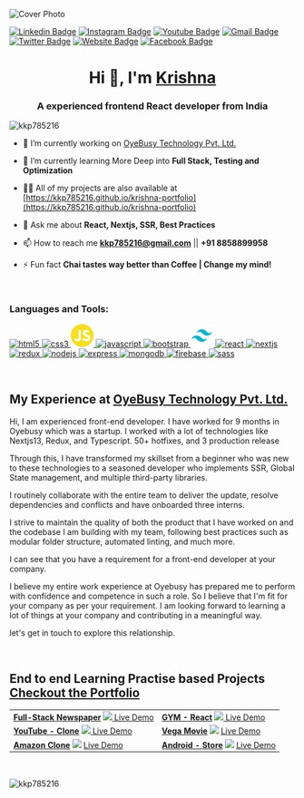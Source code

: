 ![Cover Photo](https://i.imgur.com/jpCdTCh.png)

[![Linkedin
Badge](https://img.shields.io/badge/-LinkedIn-5ce1e6?style=flat-square&logo=Linkedin&logoColor=050a30&link=https://linkedin.com/in/krishna-kumar-prajapati-2b2b761b0/)](https://linkedin.com/in/krishna-kumar-prajapati-2b2b761b0/)
[![Instagram
Badge](https://img.shields.io/badge/-Instagram-050a30?style=flat-square&logo=instagram&logoColor=white&link=https://instagram.com/kkp785216/)](https://instagram.com/kkp785216/)
[![Youtube
Badge](https://img.shields.io/badge/-YouTube-5ce1e6?style=flat-square&logo=youtube&logoColor=050a30&link=https://www.youtube.com/channel/UCdp0LJ86Ud7Tf6XNLbyZj6A)](https://www.youtube.com/channel/UCdp0LJ86Ud7Tf6XNLbyZj6A)
[![Gmail
Badge](https://img.shields.io/badge/-Gmail-050a30?style=flat-square&logo=Gmail&logoColor=white&link=mailto:kkp785216@gmail.com)](mailto:kkp785216@gmail.com)
[![Twitter
Badge](https://img.shields.io/badge/-Twitter-5ce1e6?style=flat-square&logo=twitter&logoColor=050a30&link=https://twitter.com/krishna785216)](https://twitter.com/krishna785216)
[![Website
Badge](https://img.shields.io/badge/-Website-050a30?style=flat-square&logo=vercel&logoColor=white&link=https://kkp785216.github.io/krishna-portfolio/)](https://kkp785216.github.io/krishna-portfolio/)
[![Facebook
Badge](https://img.shields.io/badge/-Facebook-5ce1e6?style=flat-square&logo=facebook&logoColor=050a30&link=https://fb.com/krishna785216)](https://fb.com/krishna785216)

<h1 align="center">Hi 👋, I'm <a href="https://kkp785216.github.io/krishna-portfolio/" target="_blank">Krishna</a></h1>
<h3 align="center">A experienced frontend React developer from India</h3>

<p align="left"> <img src="https://komarev.com/ghpvc/?username=kkp785216&label=Profile%20views&color=0e75b6&style=flat"
    alt="kkp785216" /> </p>

- 🔭 I’m currently working on [OyeBusy Technology Pvt. Ltd.](https://www.oyebusy.com/gurgaon/)

- 🌱 I’m currently learning More Deep into **Full Stack, Testing and Optimization**

- 👨‍💻 All of my projects are also available at
  [https://kkp785216.github.io/krishna-portfolio](https://kkp785216.github.io/krishna-portfolio)

- 💬 Ask me about **React, Nextjs, SSR, Best Practices**

- 📫 How to reach me **kkp785216@gmail.com** || **+91 8858899958**

- ⚡ Fun fact **Chai tastes way better than Coffee | Change my mind!**

<br>

<h3 align="left">Languages and Tools:</h3>
<p align="left">
  <a href="https://www.w3.org/html/" target="_blank" rel="noreferrer">
    <img src="https://i.imgur.com/r6f5wfK.png" alt="html5" width="40" height="40" />
  </a>
  <a href="https://www.w3schools.com/css/" target="_blank" rel="noreferrer">
    <img src="https://i.imgur.com/97FwLJy.png" alt="css3" width="40" height="40" />
  </a>
  <a href="https://developer.mozilla.org/en-US/docs/Web/JavaScript" target="_blank" rel="noreferrer">
    <img src="./logos/js.png" alt="javascript" width="40" height="40" />
  </a>
  <a href="https://www.typescriptlang.org/" target="_blank" rel="noreferrer">
    <img src="https://i.imgur.com/BipBMQI.png" alt="javascript" width="40" height="40" />
  </a>
  <a href="https://getbootstrap.com" target="_blank" rel="noreferrer">
    <img src="https://i.imgur.com/nCREk7F.png" alt="bootstrap" width="40" height="40" />
  </a>
  <a href="https://tailwindcss.com" target="_blank" rel="noreferrer">
    <img src="./logos/tailwind.png" alt="tailwind" width="40" height="40" />
  </a>
  <a href="https://reactjs.org/" target="_blank" rel="noreferrer">
    <img src="https://i.imgur.com/RVX7Vbj.png" alt="react" width="40" height="40" />
  </a>
  <a href="https://nextjs.org/" target="_blank" rel="noreferrer">
    <img src="https://i.imgur.com/dzwjnI0.png" alt="nextjs" width="40" height="40" />
  </a>
  <a href="https://redux.js.org" target="_blank" rel="noreferrer">
    <img src="https://i.imgur.com/eh15HP0.png" alt="redux" width="40" height="40" />
  </a>
  <a href="https://nodejs.org" target="_blank" rel="noreferrer">
    <img src="https://i.imgur.com/DNEVivM.png" alt="nodejs" width="40" height="40" />
  </a>
  <a href="https://expressjs.com/" target="_blank" rel="noreferrer">
    <img src="https://i.imgur.com/kjX1g7D.png" alt="express" width="40" height="40" />
  </a>
  <a href="https://www.mongodb.com/" target="_blank" rel="noreferrer">
    <img src="https://i.imgur.com/kclWIET.png" alt="mongodb" width="40" height="40" />
  </a>
  <a href="https://firebase.google.com/" target="_blank" rel="noreferrer">
    <img src="https://i.imgur.com/YpLMiZp.png" alt="firebase" width="40" height="40" />
  </a>
  <a href="https://sass-lang.com" target="_blank" rel="noreferrer">
    <img src="https://i.imgur.com/oA8b3KR.png" alt="sass" width="40" height="40" />
  </a>
</p>

<br>

## My Experience at [OyeBusy Technology Pvt. Ltd.](https://www.oyebusy.com/gurgaon/)

<!-- <p>Hi, I am experienced front-end developer. I have worked for 9 months in Oyebusy which was a startup. I worked with a lot of technologies like Nextjs13, Redux, and Typescript. 4 Major Workflows, 50+ hotfixes, and 3 production release</p> -->
Hi, I am experienced front-end developer. I have worked for 9 months in Oyebusy which was a startup. I worked with a lot of technologies like Nextjs13, Redux, and Typescript. 50+ hotfixes, and 3 production release

Through this, I have transformed my skillset from a beginner who was new to these technologies to a seasoned developer who implements SSR, Global State management, and multiple third-party libraries.

I routinely collaborate with the entire team to deliver the update, resolve dependencies and conflicts and have onboarded three interns.

I strive to maintain the quality of both the product that I have worked on and the codebase I am building with my team, following best practices such as modular folder structure, automated linting, and much more.

I can see that you have a requirement for a front-end developer at your company. 

I believe my entire work experience at Oyebusy has prepared me to perform with confidence and competence in such a role.
So I believe that I'm fit for your company as per your requirement. I am looking forward to learning a lot of things at your company and contributing in a meaningful way.

let's get in touch to explore this relationship.

<br>

## End to end Learning Practise based Projects [Checkout the Portfolio](https://kkp785216.github.io/krishna-portfolio/)

<table>
  <tbody>
    <tr>
      <td>
        <strong><a href="https://github.com/kkp785216/gym-react">Full-Stack Newspaper</a></strong>
        <a href="https://github.com/kkp785216/newspaper">
          <img src="https://i.imgur.com/XfBzGuE.png" />
        </a>
        <a href="https://newspaper-kkp785216.vercel.app/">Live Demo</a>
      </td>
      <td>
        <strong><a href="https://github.com/kkp785216/gym-react">GYM - React</a></strong>
        <a href="https://github.com/kkp785216/gym-react">
          <img src="https://i.imgur.com/iH1D9If.png" />
        </a>
        <a href="https://kkp785216.github.io/gym-react">Live Demo</a>
      </td>
      </td>
    </tr>
    <tr>
      <td>
        <strong><a href="https://github.com/kkp785216/youtube-clone">YouTube - Clone</a></strong>
        <a href="https://github.com/kkp785216/youtube-clone">
          <img src="https://i.imgur.com/f76EZLP.png" />
        </a>
        <a href="https://kkp785216.github.io/youtube-clone/">Live Demo</a>
      </td>
      </td>
      <td>
        <a href="https://github.com/kkp785216/vegamovie">
          <strong><a href="https://github.com/kkp785216/vegamovie">Vega Movie</a></strong>
          <img src="https://i.imgur.com/k4KNOy3.png" />
        </a>
        <a href="https://kkp785216.github.io/vegamovie/">Live Demo</a>
      </td>
    </tr>
    <tr>
      <td>
        <strong><a href="https://github.com/kkp785216/amazon-challenge">Amazon Clone</a></strong>
        <img src="https://i.imgur.com/vggtmqt.png" />
        </a>
        <a href="https://amazon-challenge-kkp785216.vercel.app/">Live Demo</a>
      </td>
      </td>
      <td>
        <strong><a href="https://github.com/kkp785216/android-store">Android - Store</a></strong>
        <img src="https://i.imgur.com/70jKv6E.png" />
        </a>
        <a href="https://kkp785216.github.io/android-store">Live Demo</a>
      </td>
    </tr>
  </tbody>
</table>

<br>

<p>
  <img align="center"
    src="https://github-readme-stats.vercel.app/api/top-langs?username=kkp785216&show_icons=true&locale=en&layout=compact"
    alt="kkp785216" />
</p>
